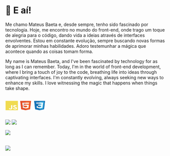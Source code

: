 # 👋 E aí!

 Me chamo Mateus Baeta e, desde sempre, tenho sido fascinado por tecnologia. Hoje, me encontro no mundo do front-end, onde trago um toque de alegria para o código, dando vida a ideias através de interfaces envolventes. Estou em constante evolução, sempre buscando novas formas de aprimorar minhas habilidades. Adoro testemunhar a mágica que acontece quando as coisas tomam forma.

 My name is Mateus Baeta, and I've been fascinated by technology for as long as I can remember. Today, I'm in the world of front-end development, where I bring a touch of joy to the code, breathing life into ideas through captivating interfaces. I'm constantly evolving, always seeking new ways to enhance my skills. I love witnessing the magic that happens when things take shape.
 
 
 <div style="display: inline_block"><br>
     <img align="center" alt="Js" height="30" width="40" src="https://raw.githubusercontent.com/devicons/devicon/master/icons/javascript/javascript-plain.svg">
     <img align="center" alt="HTML" height="30" width="40" src="https://raw.githubusercontent.com/devicons/devicon/master/icons/html5/html5-original.svg">
     <img align="center" alt="CSS" height="30" width="40" src="https://raw.githubusercontent.com/devicons/devicon/master/icons/css3/css3-original.svg">
</div>

##

<img src="https://github-readme-stats-wheat-two-53.vercel.app/api?username=BaetMateus&theme=dark&hide_border=false&include_all_commits=false&count_private=false"  width="364px" />                    <img src="https://github-readme-streak-stats.herokuapp.com/?user=BaetMateus&theme=dark&hide_border=false"  width="400px" />



![](https://github-readme-stats-wheat-two-53.vercel.app/api/top-langs/?username=BaetMateus&theme=neon&hide_border=false&include_all_commits=false&count_private=false&layout=compact)

## 

<div>
 <a href="https://www.linkedin.com/in/mateus-baeta-1a039b279/" target="_blank"><img src="https://img.shields.io/badge/-LinkedIn-%230077B5?style=for-the-badge&logo=linkedin&logoColor=white" target="_blank"></a> 
</div>

  
